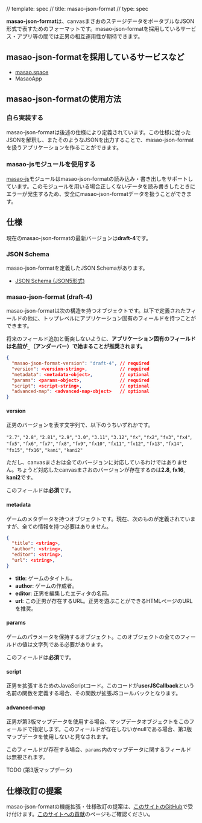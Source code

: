 // template: spec
// title: masao-json-format
// type: spec

**masao-json-format**は、canvasまさおのステージデータをポータブルなJSON形式で表すためのフォーマットです。masao-json-formatを採用しているサービス・アプリ等の間では正男の相互運用性が期待できます。

## masao-json-formatを採用しているサービスなど

* [masao.space](https://masao.space/)
* MasaoApp

## masao-json-formatの使用方法

### 自ら実装する
masao-json-formatは後述の仕様により定義されています。この仕様に従ったJSONを解釈し、またそのようなJSONを出力することで、masao-json-formatを扱うアプリケーションを作ることができます。

### masao-jsモジュールを使用する
[masao-js](/masao-js/)モジュールはmasao-json-formatの読み込み・書き出しをサポートしています。このモジュールを用いる場合正しくないデータを読み書きしたときにエラーが発生するため、安全にmasao-json-formatデータを扱うことができます。


## 仕様

現在のmasao-json-formatの最新バージョンは**draft-4**です。

### JSON Schema
masao-json-formatを定義したJSON Schemaがあります。

- [JSON Schema (JSON5形式)](./format-schema.json5)

### masao-json-format (draft-4)
masao-json-formatは次の構造を持つオブジェクトです。以下で定義されたフィールドの他に、トップレベルにアプリケーション固有のフィールドを持つことができます。

将来のフィールド追加と衝突しないように、**アプリケーション固有のフィールドは名前が`_`（アンダーバー）で始まることが推奨されます。**

```json
{
  "masao-json-format-version": "draft-4", // required
  "version": <version-string>,            // required
  "metadata": <metadata-object>,          // optional
  "params": <params-object>,              // required
  "script": <script-string>,              // optional
  "advanced-map": <advanced-map-object>   // optional
}
```

#### version
正男のバージョンを表す文字列で、以下のうちいずれかです。

`"2.7"`, `"2.8"`, `"2.81"`, `"2.9"`, `"3.0"`, `"3.11"`, `"3.12"`, `"fx"`, `"fx2"`, `"fx3"`, `"fx4"`, `"fx5"`, `"fx6"`, `"fx7"`, `"fx8"`, `"fx9"`, `"fx10"`, `"fx11"`, `"fx12"`, `"fx13"`, `"fx14"`, `"fx15"`, `"fx16"`, `"kani"`, `"kani2"`

ただし、canvasまさおは全てのバージョンに対応しているわけではありません。ちょうど対応したcanvasまさおのバージョンが存在するのは**2.8**, **fx16**, **kani2**です。

このフィールドは**必須**です。

#### metadata
ゲームのメタデータを持つオブジェクトです。現在、次のものが定義されていますが、全ての情報を持つ必要はありません。

```json
{
  "title": <string>,
  "author": <string>,
  "editor": <string>,
  "url": <string>,
}
```

- **title**: ゲームのタイトル。
- **author**: ゲームの作成者。
- **editor**: 正男を編集したエディタの名前。
- **url**: この正男が存在するURL。正男を遊ぶことができるHTMLページのURLを推奨。

#### params
ゲームのパラメータを保持するオブジェクト。このオブジェクトの全てのフィールドの値は文字列である必要があります。

このフィールドは**必須**です。

#### script
正男を拡張するためのJavaScriptコード。このコードが**userJSCallback**という名前の関数を定義する場合、その関数が拡張JSコールバックとなります。

#### advanced-map
正男が第3版マップデータを使用する場合、マップデータオブジェクトをこのフィールドで指定します。このフィールドが存在しないかnullである場合、第3版マップデータを使用しないと見なされます。

このフィールドが存在する場合、`params`内のマップデータに関するフィールドは無視されます。

TODO (第3版マップデータ)

## 仕様改訂の提案
masao-json-formatの機能拡張・仕様改訂の提案は、[このサイトのGitHub](https://github.com/uhyo/spec-masao)で受け付けます。[このサイトへの貢献](/contributing.html)のページもご確認ください。

